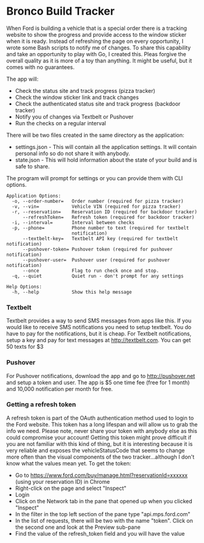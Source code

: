 # Bronco Build Tracker
When Ford is building a vehicle that is a special order
there is a tracking website to show the progress and provide
access to the window sticker when it is ready. Instead
of refreshing the page on every opportunity, I wrote some
Bash scripts to notify me of changes. To share this capability and
take an opportunity to play with Go, I created this. Pleas forgive
the overall quality as it is more of a toy than anything. It might be
useful, but it comes with no guarantees.

The app will:
- Check the status site and track progress (pizza tracker)
- Check the window sticker link and track changes
- Check the authenticated status site and track progress (backdoor tracker)
- Notify you of changes via Textbelt or Pushover
- Run the checks on a regular interval

There will be two files created in the same directory as the application:
- settings.json - This will contain all the application settings. It will contain personal info
so do not share it with anybody.
- state.json -  This will hold information about the state of your build and is safe to share.

The program will prompt for settings or you can provide them
with CLI options.
```
Application Options:
  -o, --order-number=   Order number (required for pizza tracker)
  -v, --vin=            Vehicle VIN (required for pizza tracker)
  -r, --reservation=    Reservation ID (required for backdoor tracker)
      --refreshToken=   Refresh token (required for backdoor tracker)
  -i, --interval=       Interval between checks
  -p, --phone=          Phone number to text (required for textbelt
                        notification)
      --textbelt-key=   Textbelt API key (required for textbelt notification)
      --pushover-token= Pushover token (required for pushover notification)
      --pushover-user=  Pushover user (required for pushover notification)
      --once            Flag to run check once and stop.
  -q, --quiet           Quiet run - don't prompt for any settings

Help Options:
  -h, --help            Show this help message
```
### Textbelt
Textbelt provides a way to send SMS messages from apps like this.
If you would like to receive SMS notifications you need to setup textbelt.
You do have to pay for the notifications, but it is cheap. 
For Textbelt notifications, setup a key and pay for text messages
at http://textbelt.com. You can get 50 texts for $3

### Pushover
For Pushover notifications, download the app and go to http://pushover.net
and setup a token and user. The app is $5 one time fee (free for 1 month)
and 10,000 notification per month for free.

### Getting a refresh token
A refresh token is part of the OAuth authentication method used to login to 
the Ford website. This token has a long lifespan and will allow us to grab 
the info we need. Please note, never share your token with anybody else as this
could compromise your account! Getting this token might prove difficult if you are not familiar with
this kind of thing, but it is interesting because it is very reliable and exposes the vehicleStatusCode
that seems to change more often than the visual components of the two tracker...although I don't know 
what the values mean yet.
To get the token:
- Go to https://www.ford.com/buy/manage.html?reservationId=xxxxxx (using your reservation ID) in Chrome
- Right-click on the page and select "Inspect"
- Login
- Click on the Network tab in the pane that opened up when you clicked "Inspect"
- In the filter in the top left section of the pane type "api.mps.ford.com"
- In the list of requests, there will be two with the name "token". Click on the second one and look at 
the Preview sub-pane
- Find the value of the refresh_token field and you will have the value